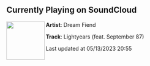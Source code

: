 ## Currently Playing on SoundCloud

[<img align="left" width="100" src="https://i1.sndcdn.com/artworks-m0T2jb5pJyzt91DH-QaWKyw-t500x500.jpg">](https://soundcloud.com/dream-fiend/lightyears-feat-september-87)

**Artist**: Dream Fiend 

**Track**: Lightyears (feat. September 87)

Last updated at 05/13/2023 20:55

